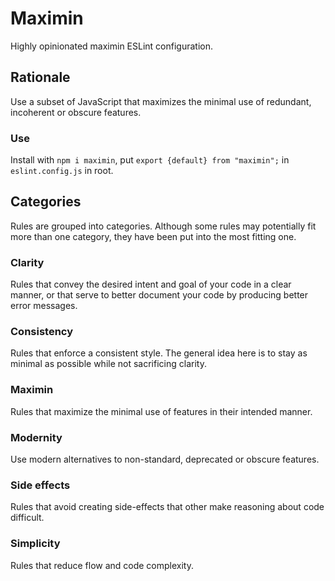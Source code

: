 # Maximin

Highly opinionated maximin ESLint configuration.

## Rationale

Use a subset of JavaScript that maximizes the minimal use of redundant,
incoherent or obscure features.

### Use

Install with `npm i maximin`, put `export {default} from "maximin";` in
`eslint.config.js` in root.

## Categories

Rules are grouped into categories. Although some rules may potentially fit more
than one category, they have been put into the most fitting one.

### Clarity

Rules that convey the desired intent and goal of your code in a clear manner, or
that serve to better document your code by producing better error messages.

### Consistency

Rules that enforce a consistent style. The general idea here is to stay as
minimal as possible while not sacrificing clarity.

### Maximin

Rules that maximize the minimal use of features in their intended manner.

### Modernity

Use modern alternatives to non-standard, deprecated or obscure features.

### Side effects

Rules that avoid creating side-effects that other make reasoning about code
difficult.

### Simplicity

Rules that reduce flow and code complexity.
